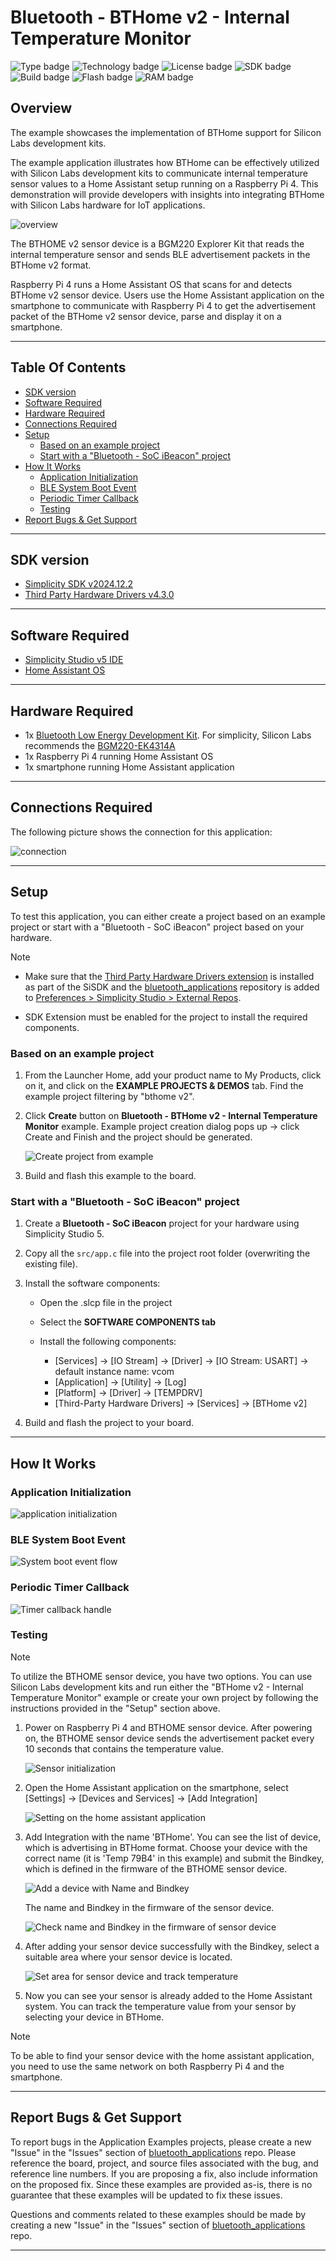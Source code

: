 # Bluetooth - BTHome v2 - Internal Temperature Monitor #

![Type badge](https://img.shields.io/badge/Type-Virtual%20Application-green)
![Technology badge](https://img.shields.io/badge/Technology-Bluetooth-green)
![License badge](https://img.shields.io/badge/License-Zlib-green)
![SDK badge](https://img.shields.io/badge/SDK-v2024.12.2-green)
![Build badge](https://img.shields.io/badge/Build-passing-green)
![Flash badge](https://img.shields.io/badge/Flash-187.65%20KB-blue)
![RAM badge](https://img.shields.io/badge/RAM-10.5%20KB-blue)

## Overview ##

The example showcases the implementation of BTHome support for Silicon Labs development kits.

The example application illustrates how BTHome can be effectively utilized with Silicon Labs development kits to communicate internal temperature sensor values to a Home Assistant setup running on a Raspberry Pi 4. This demonstration will provide developers with insights into integrating BTHome with Silicon Labs hardware for IoT applications.

![overview](image/overview.png)

The BTHOME v2 sensor device is a BGM220 Explorer Kit that reads the internal temperature sensor and sends BLE advertisement packets in the BTHome v2 format.

Raspberry Pi 4 runs a Home Assistant OS that scans for and detects BTHome v2 sensor device. Users use the Home Assistant application on the smartphone to communicate with Raspberry Pi 4 to get the advertisement packet of the BTHome v2 sensor device, parse and display it on a smartphone.

---

## Table Of Contents ##

- [SDK version](#sdk-version)
- [Software Required](#software-required)
- [Hardware Required](#hardware-required)
- [Connections Required](#connections-required)
- [Setup](#setup)
  - [Based on an example project](#based-on-an-example-project)
  - [Start with a "Bluetooth - SoC iBeacon" project](#start-with-a-bluetooth---soc-ibeacon-project)
- [How It Works](#how-it-works)
  - [Application Initialization](#application-initialization)
  - [BLE System Boot Event](#ble-system-boot-event)
  - [Periodic Timer Callback](#periodic-timer-callback)
  - [Testing](#testing)
- [Report Bugs & Get Support](#report-bugs--get-support)

---

## SDK version ##

- [Simplicity SDK v2024.12.2](https://github.com/SiliconLabs/simplicity_sdk)
- [Third Party Hardware Drivers v4.3.0](https://github.com/SiliconLabs/third_party_hw_drivers_extension)

---

## Software Required ##

- [Simplicity Studio v5 IDE](https://www.silabs.com/developers/simplicity-studio)
- [Home Assistant OS](https://www.home-assistant.io/)

---

## Hardware Required ##

- 1x [Bluetooth Low Energy Development Kit](https://www.silabs.com/development-tools/wireless/bluetooth). For simplicity, Silicon Labs recommends the [BGM220-EK4314A](https://www.silabs.com/development-tools/wireless/bluetooth/bgm220-explorer-kit)
- 1x Raspberry Pi 4 running Home Assistant OS
- 1x smartphone running Home Assistant application

---

## Connections Required ##

The following picture shows the connection for this application:

![connection](image/connection.png)

---

## Setup ##

To test this application, you can either create a project based on an example project or start with a "Bluetooth - SoC iBeacon" project based on your hardware.

> [!NOTE]
>
> - Make sure that the [Third Party Hardware Drivers extension](https://github.com/SiliconLabs/third_party_hw_drivers_extension) is installed as part of the SiSDK and the [bluetooth_applications](https://github.com/SiliconLabs/bluetooth_applications) repository is added to [Preferences > Simplicity Studio > External Repos](https://docs.silabs.com/simplicity-studio-5-users-guide/latest/ss-5-users-guide-about-the-launcher/welcome-and-device-tabs).
>
> - SDK Extension must be enabled for the project to install the required components.

### Based on an example project ###

1. From the Launcher Home, add your product name to My Products, click on it, and click on the **EXAMPLE PROJECTS & DEMOS** tab. Find the example project filtering by "bthome v2".

2. Click **Create** button on **Bluetooth - BTHome v2 - Internal Temperature Monitor** example. Example project creation dialog pops up -> click Create and Finish and the project should be generated.

    ![Create project from example](image/create_project_from_example.png)

3. Build and flash this example to the board.

### Start with a "Bluetooth - SoC iBeacon" project ###

1. Create a **Bluetooth - SoC iBeacon** project for your hardware using Simplicity Studio 5.

2. Copy all the `src/app.c` file into the project root folder (overwriting the existing file).

3. Install the software components:

    - Open the .slcp file in the project

    - Select the **SOFTWARE COMPONENTS tab**

    - Install the following components:
      - [Services] → [IO Stream] → [Driver] → [IO Stream: USART] → default instance name: vcom
      - [Application] → [Utility] → [Log]
      - [Platform] → [Driver] → [TEMPDRV]
      - [Third-Party Hardware Drivers] → [Services] → [BTHome v2]

4. Build and flash the project to your board.

---

## How It Works ##

### Application Initialization ###

![application initialization](image/app_init.png)

### BLE System Boot Event ###

![System boot event flow](image/system_boot_event.png)

### Periodic Timer Callback ###

![Timer callback handle](image/timer_handle.png)

### Testing ###

> [!NOTE]
>
> To utilize the BTHOME sensor device, you have two options. You can use Silicon Labs development kits and run either the "BTHome v2 - Internal Temperature Monitor" example or create your own project by following the instructions provided in the "Setup" section above.

1. Power on Raspberry Pi 4 and BTHOME sensor device. After powering on, the BTHOME sensor device sends the advertisement packet every 10 seconds that contains the temperature value.

   ![Sensor initialization](image/sensor_initialize_log.png)

2. Open the Home Assistant application on the smartphone, select [Settings] → [Devices and Services] → [Add Integration]

   ![Setting on the home assistant application](image/app_setting.png)

3. Add Integration with the name 'BTHome'. You can see the list of device, which is advertising in BTHome format. Choose your device with the correct name (it is 'Temp 79B4' in this example) and submit the Bindkey, which is defined in the firmware of the BTHOME sensor device.

   ![Add a device with Name and Bindkey](image/add_device.png)

   The name and Bindkey in the firmware of the sensor device.

   ![Check name and Bindkey in the firmware of sensor device](image/bindkey_sensor_device.png)

4. After adding your sensor device successfully with the Bindkey, select a suitable area where your sensor device is located.

    ![Set area for sensor device and track temperature](image/track_sensor_value.png)

5. Now you can see your sensor is already added to the Home Assistant system. You can track the temperature value from your sensor by selecting your device in BTHome.

> [!NOTE]
>
> To be able to find your sensor device with the home assistant application, you need to use the same network on both Raspberry Pi 4 and the smartphone.

---

## Report Bugs & Get Support ##

To report bugs in the Application Examples projects, please create a new "Issue" in the "Issues" section of [bluetooth_applications](https://github.com/SiliconLabsSoftware/bluetooth_applications) repo. Please reference the board, project, and source files associated with the bug, and reference line numbers. If you are proposing a fix, also include information on the proposed fix. Since these examples are provided as-is, there is no guarantee that these examples will be updated to fix these issues.

Questions and comments related to these examples should be made by creating a new "Issue" in the "Issues" section of [bluetooth_applications](https://github.com/SiliconLabsSoftware/bluetooth_applications) repo.

---
